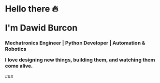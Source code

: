 <h1>
  <p>Hello there 🔥</p>
  I'm Dawid Burcon
</h1>
<h3>
  <p>Mechatronics Engineer | Python Developer | Automation & Robotics</p>
  I love designing new things, building them, and watching them come alive.
</h3>
###
